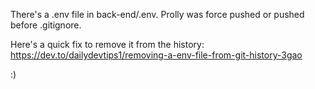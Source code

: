 There's a .env file in back-end/.env. Prolly was force pushed or pushed before .gitignore.

Here's a quick fix to remove it from the history: https://dev.to/dailydevtips1/removing-a-env-file-from-git-history-3gao

:)

